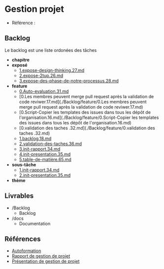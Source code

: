 # Gestion projet 

- Référence :   

 

## Backlog 

Le backlog est une liste ordonées des tâches 

- **chapitre** 
- **exposé** 
  - [1.expose-design-thinking.27.md](./Backlog/exposé/1.expose-design-thinking.27.md) 
  - [2.expose-2tup.26.md](./Backlog/exposé/2.expose-2tup.26.md) 
  - [3.expose-des-phase-de-notre-processus.28.md](./Backlog/exposé/3.expose-des-phase-de-notre-processus.28.md) 
- **feature** 
  - [0.Auto-evaluation.31.md](./Backlog/feature/0.Auto-evaluation.31.md) 
  - [0.Les membres peuvent merge pull request après la validation de code reviwer.17.md](./Backlog/feature/0.Les membres peuvent merge pull request après la validation de code reviwer.17.md) 
  - [0.Script-Copier les templates des issues dans tous les dépôt de l'organisation.16.md](./Backlog/feature/0.Script-Copier les templates des issues dans tous les dépôt de l'organisation.16.md) 
  - [0.validation  des taches .32.md](./Backlog/feature/0.validation  des taches .32.md) 
  - [1.backlog.18.md](./Backlog/feature/1.backlog.18.md) 
  - [2.validation-des-taches.36.md](./Backlog/feature/2.validation-des-taches.36.md) 
  - [3.init-rapport.34.md](./Backlog/feature/3.init-rapport.34.md) 
  - [4.init-presentation.35.md](./Backlog/feature/4.init-presentation.35.md) 
  - [5.table-de-matière.65.md](./Backlog/feature/5.table-de-matière.65.md) 
- **sous-tâche** 
  - [1.init-rapport.34.md](./Backlog/sous-tâche/1.init-rapport.34.md) 
  - [2.init-presentation.35.md](./Backlog/sous-tâche/2.init-presentation.35.md) 
- **thème** 
## Livrables 

 

- /Backlog 
  - Backlog 
- /docs 
  - Documentation 
## Références 

 

- [Autoformation](#) 
- [Rapport de gestion de projet](http://labs-web.github.io/gestion-projet/rapport.html) 
- [Présentation de gestion de projet](http://labs-web.github.io/gestion-projet/presentation.html) 

